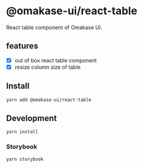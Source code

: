 # @omakase-ui/react-table

React table component of Omakase UI.

## features

- [x] out of box react table component
- [x] resize column size of table

## Install

```bash
yarn add @omakase-ui/react-table
```

## Development

```
yarn install
```

### Storybook

```bash
yarn storybook
```
